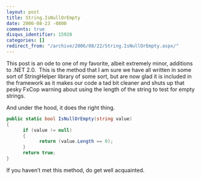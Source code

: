 ```yaml
---
layout: post
title: String.IsNullOrEmpty
date: 2006-08-23 -0800
comments: true
disqus_identifier: 15920
categories: []
redirect_from: "/archive/2006/08/22/String.IsNullOrEmpty.aspx/"
---
```


This post is an ode to one of my favorite, albeit extremely minor,
additions to .NET 2.0.  This is the method that I am sure we have all
written in some sort of StringHelper library of some sort, but are now
glad it is included in the framework as it makes our code a tad bit
cleaner and shuts up that pesky FxCop warning about using the length of
the string to test for empty strings.

And under the hood, it does the right thing.

```csharp
public static bool IsNullOrEmpty(string value)
{
      if (value != null)
      {
            return (value.Length == 0);
      }
      return true;
}
```

If you haven’t met this method, do get well acquainted.

